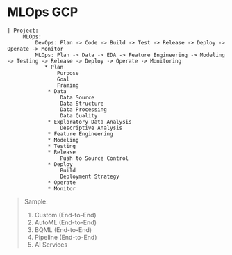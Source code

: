# MLOps GCP

    | Project:
         MLOps: 
             DevOps: Plan -> Code -> Build -> Test -> Release -> Deploy -> Operate -> Monitor
             MLOps: Plan -> Data -> EDA -> Feature Engineering -> Modeling -> Testing -> Release -> Deploy -> Operate -> Monitoring
                * Plan
                    Purpose
                    Goal
                    Framing
                 * Data
                     Data Source
                     Data Structure
                     Data Processing
                     Data Quality
                 * Exploratory Data Analysis
                     Descriptive Analysis
                 * Feature Engineering
                 * Modeling
                 * Testing
                 * Release
                     Push to Source Control
                 * Deploy
                     Build
                     Deployment Strategy
                 * Operate
                 * Monitor

> Sample:
> 1. Custom (End-to-End)
> 2. AutoML (End-to-End)
> 3. BQML (End-to-End)
> 4. Pipeline (End-to-End)
> 5. AI Services

       
             
    